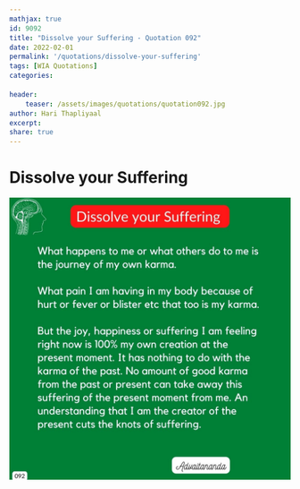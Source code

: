 ```yaml
---
mathjax: true
id: 9092
title: "Dissolve your Suffering - Quotation 092"
date: 2022-02-01
permalink: '/quotations/dissolve-your-suffering'
tags: [WIA Quotations] 
categories: 

header:
    teaser: /assets/images/quotations/quotation092.jpg
author: Hari Thapliyaal 
excerpt:
share: true 
---
```


# Dissolve your Suffering

![Dissolve your Suffering](/assets/images/quotations/quotation092.jpg)

